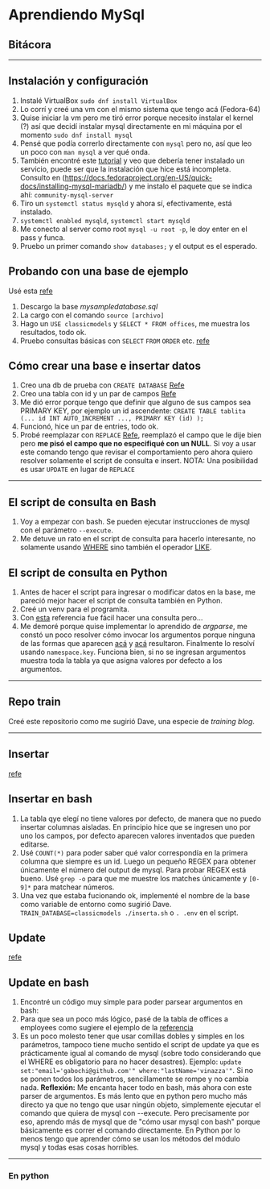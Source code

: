 # Aprendiendo MySql
## Bitácora
***
## Instalación y configuración

1. Instalé VirtualBox `sudo dnf install VirtualBox`
2. Lo corrí y creé una vm con el mismo sistema que tengo acá (Fedora-64)
3. Quise iniciar la vm pero me tiró error porque necesito instalar el kernel (?) así que decidí instalar mysql directamente en mi máquina por el momento `sudo dnf install mysql`
4. Pensé que podía correrlo directamente con `mysql` pero no, así que leo un poco con `man mysql` a ver qué onda.
5. También encontré este [tutorial](https://www.mysqltutorial.org/) y veo que debería tener instalado un servicio, puede ser que la instalación que hice está incompleta. Consulto en (https://docs.fedoraproject.org/en-US/quick-docs/installing-mysql-mariadb/) y me instalo el paquete que se indica ahí: `community-mysql-server`
6. Tiro un `systemctl status mysqld` y ahora sí, efectivamente, está instalado.
7. `systemctl enabled mysqld`, `systemctl start mysqld`
8. Me conecto al server como root `mysql -u root -p`, le doy enter en el pass y funca.
9. Pruebo un primer comando `show databases;` y el output es el esperado.

## Probando con una base de ejemplo
Usé esta [refe](https://www.mysqltutorial.org/mysql-sample-database.aspx)

1. Descargo la base *mysampledatabase.sql*
2. La cargo con el comando `source [archivo]`
3. Hago un `USE classicmodels` y `SELECT * FROM offices`, me muestra los resultados, todo ok.
4. Pruebo consultas básicas con `SELECT` `FROM` `ORDER` etc. [refe](https://www.mysqltutorial.org/mysql-basics/)

## Cómo crear una base e insertar datos

1. Creo una db de prueba con `CREATE DATABASE` [Refe](https://www.mysqltutorial.org/mysql-create-database/)
2. Creo una tabla con id y un par de campos [Refe](https://www.mysqltutorial.org/mysql-insert-statement.aspx)
3. Me dió error porque tengo que definir que alguno de sus campos sea PRIMARY KEY, por ejemplo un id ascendente: `CREATE TABLE tablita (... id INT AUTO_INCREMENT ..., PRIMARY KEY (id) );`
4. Funcionó, hice un par de entries, todo ok.
5. Probé reemplazar con `REPLACE` [Refe](https://www.mysqltutorial.org/mysql-replace.aspx), reemplazó el campo que le dije bien pero **me pisó el campo que no especifiqué con un NULL**. Si voy a usar este comando tengo que revisar el comportamiento pero ahora quiero resolver solamente el script de consulta e insert.
NOTA: Una posibilidad es usar `UPDATE` en lugar de `REPLACE`
*** 
## El script de consulta en Bash

1. Voy a empezar con bash.  Se pueden ejecutar instrucciones de mysql con el parámetro `--execute`. 
2. Me detuve un rato en el script de consulta para hacerlo interesante,  no solamente usando [WHERE](https://www.w3schools.com/mysql/mysql_where.asp) sino también el operador [LIKE](https://www.w3schools.com/mysql/trymysql.asp?filename=trysql_op_like).

## El script de consulta en Python

1. Antes de hacer el script para ingresar o modificar datos en la base, me pareció mejor hacer el script de consulta también en Python.
2. Creé un venv para el programita.
3. Con [esta](https://www.w3schools.com/python/python_mysql_select.asp) referencia fue fácil hacer una consulta pero...
4. Me demoré porque quise implementar lo aprendido de *argparse*, me constó un poco resolver cómo invocar los argumentos porque ninguna de las formas que aparecen [acá](https://docs.python.org/3/library/argparse.html) y [acá](https://www.datacamp.com/community/tutorials/argument-parsing-in-python) resultaron.  Finalmente lo resolví usando `namespace.key`.  Funciona bien, si no se ingresan argumentos muestra toda la tabla ya que asigna valores por defecto a los argumentos.

***
## Repo train
Creé este repositorio como me sugirió Dave, una especie de *training blog*.
***

## Insertar
[refe](https://www.mysqltutorial.org/mysql-insert-statement.aspx)

## Insertar en bash
1. La tabla qye elegí no tiene valores por defecto, de manera que no puedo insertar columnas aisladas.  En principio hice que se ingresen uno por uno los campos, por defecto aparecen valores inventados que pueden editarse.
2. Usé `COUNT(*)` para poder saber qué valor correspondía en la primera columna que siempre es un id.  Luego un pequeño REGEX para obtener únicamente el número del output de mysql.  Para probar REGEX [](https://regex101.com/) está bueno.  Usé `grep -o` para que me muestre los matches únicamente y `[0-9]*` para matchear números.
3. Una vez que estaba fucionando ok, implementé el nombre de la base como variable de entorno como sugirió Dave.  `TRAIN_DATABASE=classicmodels ./inserta.sh` o `. .env` en el script.

## Update
[refe](https://www.mysqltutorial.org/mysql-update-data.aspx)

## Update en bash
1. Encontré un código muy simple para poder parsear argumentos en bash: [](https://stackoverflow.com/questions/192249/how-do-i-parse-command-line-arguments-in-bash#13359121)
2. Para que sea un poco más lógico, pasé de la tabla de offices a employees como sugiere el ejemplo de la [referencia](https://www.mysqltutorial.org/mysql-update-data.aspx)
3. Es un poco molesto tener que usar comillas dobles y simples en los parámetros, tampoco tiene mucho sentido el script de update ya que es prácticamente igual al comando de mysql (sobre todo considerando que el WHERE es obligatorio para no hacer desastres).  Ejemplo: `update set:"email='gabochi@github.com'" where:"lastName='vinazza'"`. Si no se ponen todos los parámetros, sencillamente se rompe y no cambia nada.
__Reflexión:__ Me encanta hacer todo en bash, más ahora con este parser de argumentos.  Es más lento que en python pero mucho más directo ya que no tengo que usar ningún objeto, simplemente ejecutar el comando que quiera de mysql con --execute.  Pero precisamente por eso, aprendo más de mysql que de "cómo usar mysql con bash" porque básicamente es correr el comando directamente.  En Python por lo menos tengo que aprender cómo se usan los métodos del módulo mysql y todas esas cosas horribles.

***
### En python
